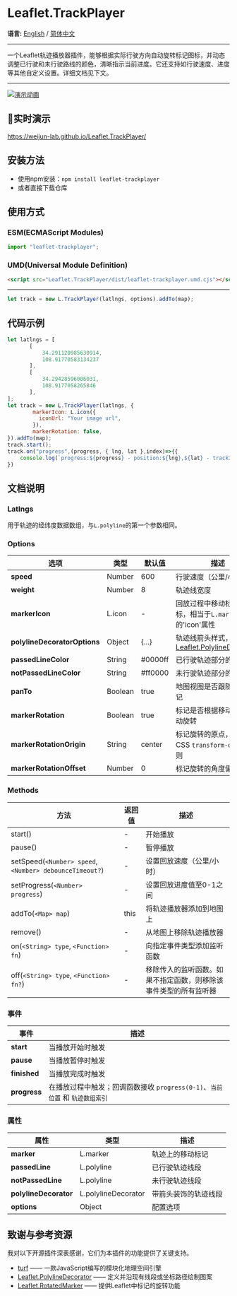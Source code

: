 
# Leaflet.TrackPlayer
**语言:** [English](README.md) / [简体中文](README.zh-CN.md)
- - -
一个Leaflet轨迹播放器插件，能够根据实际行驶方向自动旋转标记图标，并动态调整已行驶和未行驶路线的颜色，清晰指示当前进度。它还支持如行驶速度、进度等其他自定义设置。详细文档见下文。
- - -
[![演示动画](https://github.com/weijun-lab/Leaflet.TrackPlayer/blob/master/examples/lib/assets/demo.gif?raw=true)](https://github.com/weijun-lab/Leaflet.TrackPlayer/blob/master/examples/lib/assets/demo.gif?raw=true)
## 🎨实时演示
<https://weijun-lab.github.io/Leaflet.TrackPlayer/>
## 安装方法
- 使用npm安装：`npm install leaflet-trackplayer`
- 或者直接下载仓库
## 使用方式
### ESM(ECMAScript Modules)
```javascript
import "leaflet-trackplayer";
```
### UMD(Universal Module Definition)
```html
<script src="Leaflet.TrackPlayer/dist/leaflet-trackplayer.umd.cjs"></script>
```
---
```javascript
let track = new L.TrackPlayer(latlngs, options).addTo(map);
```
## 代码示例
```javascript
let latlngs = [
       [
           34.291120985630914,
           108.91770583134237
       ],
       [
           34.29428596006031,
           108.9177058265846
       ],
];
let track = new L.TrackPlayer(latlngs, {
        markerIcon: L.icon({
          iconUrl: "Your image url",
        }),
        markerRotation: false,
}).addTo(map);
track.start();
track.on("progress",(progress, { lng, lat },index)=>{{
    console.log(`progress:${progress} - position:${lng},${lat} - trackIndex:${index}`)
})
```
## 文档说明
### Latlngs
用于轨迹的经纬度数据数组，与`L.polyline`的第一个参数相同。
### Options
| 选项 | 类型 | 默认值 | 描述 |
| --- | --- | --- | --- |
| **speed** | Number | 600 | 行驶速度（公里/小时） |
| **weight** | Number | 8 | 轨迹线宽度 |
| **markerIcon** | L.icon | - | 回放过程中移动标记的图标，相当于`L.marker`的'icon'属性 |
| **polylineDecoratorOptions** | Object | {...} | 轨迹线箭头样式，参见[Leaflet.PolylineDecorator](https://github.com/bbecquet/Leaflet.PolylineDecorator) |
| **passedLineColor** | String | #0000ff | 已行驶轨迹部分的颜色 |
| **notPassedLineColor** | String | #ff0000 | 未行驶轨迹部分的颜色 |
| **panTo** | Boolean | true | 地图视图是否跟随移动标记 |
| **markerRotation** | Boolean | true | 标记是否根据移动方向自动旋转 |
| **markerRotationOrigin** | String | center | 标记旋转的原点，遵循CSS `transform-origin`规则 |
| **markerRotationOffset** | Number | 0 | 标记旋转的角度偏移量 |
### Methods
| 方法 | 返回值 | 描述 |
| --- | --- | --- |
| start() | - | 开始播放 |
| pause() | - | 暂停播放 |
| setSpeed(`<Number> speed`, `<Number> debounceTimeout?`) | - | 设置回放速度（公里/小时） |
| setProgress(`<Number> progress`) | - | 设置回放进度值至0-1之间 |
| addTo(`<Map> map`) | this | 将轨迹播放器添加到地图上 |
| remove() | - | 从地图上移除轨迹播放器 |
| on(`<String> type`, `<Function> fn`) | - | 向指定事件类型添加监听函数 |
| off(`<String> type`, `<Function> fn?`) | - | 移除传入的监听函数。如果不指定函数，则移除该事件类型的所有监听器 |
### 事件
| 事件 | 描述 |
| --- | --- |
| **start** | 当播放开始时触发 |
| **pause** | 当播放暂停时触发 |
| **finished** | 当播放完成时触发 |
| **progress** | 在播放过程中触发；回调函数接收 `progress(0-1)`、`当前位置` 和 `轨迹数组索引` |
### 属性
| 属性 | 类型 | 描述 |
| --- | --- | --- |
| **marker** | L.marker | 轨迹上的移动标记 |
| **passedLine** | L.polyline | 已行驶轨迹线段 |
| **notPassedLine** | L.polyline | 未行驶轨迹线段 |
| **polylineDecorator** | L.polylineDecorator | 带箭头装饰的轨迹线段 |
| **options** | Object | 配置选项 |
## 致谢与参考资源
我对以下开源插件深表感谢，它们为本插件的功能提供了关键支持。
* [turf](https://github.com/Turfjs/turf) —— 一款JavaScript编写的模块化地理空间引擎
* [Leaflet.PolylineDecorator](https://github.com/bbecquet/Leaflet.PolylineDecorator) —— 定义并沿现有线段或坐标路径绘制图案
* [Leaflet.RotatedMarker](https://github.com/bbecquet/Leaflet.RotatedMarker) —— 提供Leaflet中标记的旋转功能

